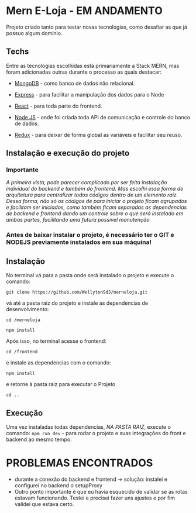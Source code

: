 # Mern E-Loja - EM ANDAMENTO

Projeto criado tanto para testar novas tecnologias, como desafiar as que já possuo algum domínio.


## Techs

Entre as técnologias escolhidas está primariamente a Stack MERN, mas foram adicionadas outras durante o processo as quais destacar:

 - [MongoDB](https://docs.mongodb.com) - como banco de dados não relacional.
 
 - [Express](https://expressjs.com/) - para facilitar a manipulação dos dados para o Node
 
 - [React](https://reactjs.org/docs/getting-started.html) - para toda parte do frontend.
 
 - [Node JS](https://nodejs.org/en/docs/) - onde foi criada toda API de comunicação e controle do banco de dados.
 
 - [Redux](https://redux.js.org) - para deixar de forma global as variáveis e facilitar seu reuso.

## Instalação e execução do projeto

### Importante

*A primeira vista, pode parecer complicado por ser feita instalação individual do backend e também do frontend. 
Mas escolhi essa forma de arquitetura para centralizar todos códigos dentro de um elemento raiz. Dessa forma, não só os códigos de para iniciar o projeto ficam agrupados e facilitam ser iniciados, como também ficam separadas as dependencias de backend e frontend dando um controle sobre o que será instalado em ambas partes, facilitando uma futura possível manutenção*

### Antes de baixar instalar o projeto, é necessário ter o **GIT** e **NODEJS** previamente instalados em sua máquina!

## Instalação
No terminal vá para a pasta onde será instalado o projeto e  execute o comando: 

`git clone https://github.com/WellytonSdJ/merneloja.git`

vá até a pasta raiz do projeto e instale as dependencias de desenvolvimento:

`cd /merneloja`

`npm install`

Após isso, no terminal acesse o frontend: 

`cd /frontend`

e instale as dependencias com o comando: 

`npm install`

e retorne à pasta raiz para executar o Projeto

`cd ..`

## Execução
Uma vez instaladas todas dependencias, *NA PASTA RAIZ*, execute o comando: 
`npm run dev` - para rodar o projeto e suas integrações do front e backend ao mesmo tempo.


# PROBLEMAS ENCONTRADOS

- durante a conexão do backend e frontend -> solução: instalei e configurei no backend o setupProxy
- Outro ponto importante é que eu havia esquecido de validar se as rotas estavam funcionando. Testei e precisei fazer uns ajustes e por fim validei que estava certo.

